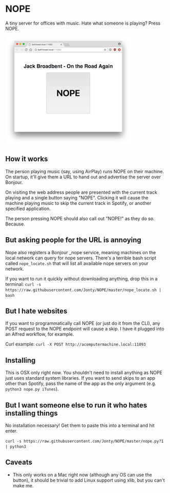 NOPE
====
A tiny server for offices with music. Hate what someone is playing? Press NOPE.

![NOPE](nope.png)

How it works
------------
The person playing music (say, using AirPlay) runs NOPE on their machine. On startup, it'll give them a URL to hand out and advertise the server over Bonjour.

On visiting the web address people are presented with the current track playing and a single button saying "NOPE". Clicking it will cause the machine playing music to skip the current track in Spotify, or another specified application.

The person pressing NOPE should also call out "NOPE!" as they do so. Because.

But asking people for the URL is annoying
-----------------------------------------
Nope also registers a Bonjour _nope service, meaning machines on the local network can query for nope servers. There's a terrible bash script called ````nope_locate.sh```` that will list all available nope servers on your network.

If you want to run it quickly without downloading anything, drop this in a terminal:
``curl -s https://raw.githubusercontent.com/Jonty/NOPE/master/nope_locate.sh | bash``

But I hate websites
-------------------
If you want to programmatically call NOPE (or just do it from the CLI), any POST request to the NOPE endpoint will cause a skip. I have it plugged into an Alfred workflow, for example.

Curl example:
````curl -X POST http://acomputermachine.local:11093````

Installing
----------
This is OSX only right now. You shouldn't need to install anything as NOPE just uses standard system libraries. If you want to send skips to an app other than Spotify, pass the name of the app as the only argument (e.g. ````python3 nope.py iTunes````).

But I want someone else to run it who hates installing things
-------------------------------------------------------------
No installation necessary! Get them to paste this into a terminal and hit enter.

````curl -s https://raw.githubusercontent.com/Jonty/NOPE/master/nope.py?1 | python3````

Caveats
-------
* This only works on a Mac right now (although any OS can use the button), it should be trivial to add Linux support using xlib, but you can't make me.

